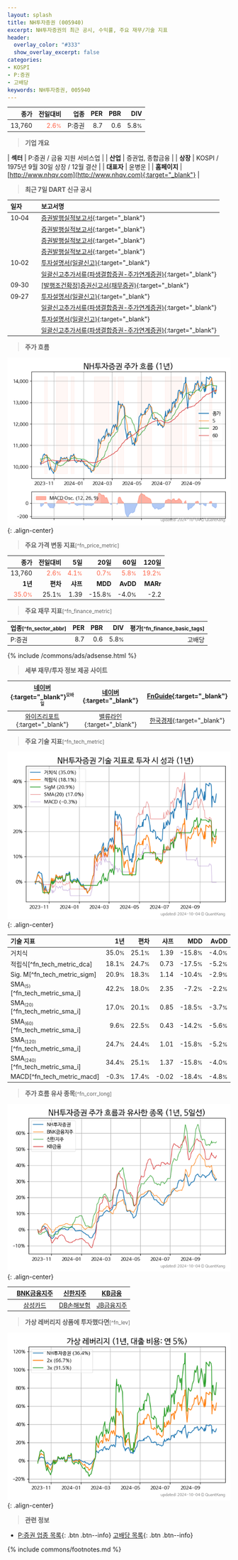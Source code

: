 ```yaml
---
layout: splash
title: NH투자증권 (005940)
excerpt: NH투자증권의 최근 공시, 수익률, 주요 재무/기술 지표
header:
  overlay_color: "#333"
  show_overlay_excerpt: false
categories:
- KOSPI
- P:증권
- 고배당
keywords: NH투자증권, 005940
---
```


| **종가** | **전일대비** | **업종** | **PER** | **PBR** | **DIV** |
| -------: | -----------: | -------: | ------: | ------: | ------: |
| 13,760 | <span style="color: tomato">2.6<small>%</small></span> | P:증권 | 8.7 | 0.6 | 5.8<small>%</small> |

<!-- more -->


> **기업 개요**<a id="company"></a>

| <span style="white-space:nowrap;">**섹터**</span> | P:증권 / 금융 지원 서비스업 |
| <span style="white-space:nowrap;">**산업**</span> | 증권업, 종합금융 |
| <span style="white-space:nowrap;">**상장**</span> | KOSPI / 1975년 9월 30일 상장 / 12월 결산 |
| <span style="white-space:nowrap;">**대표자**</span> | 윤병운 |
| <span style="white-space:nowrap;">**홈페이지**</span> | [http://www.nhqv.com](http://www.nhqv.com){:target="_blank"} |


> **최근 7일 DART 신규 공시**<a id="dart"></a>

| **일자** |      | **보고서명** |
| :------- | :--- | :----------- |
| 10&#x2011;04 | | [증권발행실적보고서](https://dart.fss.or.kr/dsaf001/main.do?rcpNo=20241004000059){:target="_blank"} |
|  | | [증권발행실적보고서](https://dart.fss.or.kr/dsaf001/main.do?rcpNo=20241004000052){:target="_blank"} |
|  | | [증권발행실적보고서](https://dart.fss.or.kr/dsaf001/main.do?rcpNo=20241004000049){:target="_blank"} |
|  | | [증권발행실적보고서](https://dart.fss.or.kr/dsaf001/main.do?rcpNo=20241004000037){:target="_blank"} |
| 10&#x2011;02 | | [투자설명서(일괄신고)](https://dart.fss.or.kr/dsaf001/main.do?rcpNo=20241002000425){:target="_blank"} |
|  | | [일괄신고추가서류(파생결합증권-주가연계증권)](https://dart.fss.or.kr/dsaf001/main.do?rcpNo=20241002000285){:target="_blank"} |
| 09&#x2011;30 | | [[발행조건확정]증권신고서(채무증권)](https://dart.fss.or.kr/dsaf001/main.do?rcpNo=20240930000654){:target="_blank"} |
| 09&#x2011;27 | | [투자설명서(일괄신고)](https://dart.fss.or.kr/dsaf001/main.do?rcpNo=20240927000939){:target="_blank"} |
|  | | [일괄신고추가서류(파생결합증권-주가연계증권)](https://dart.fss.or.kr/dsaf001/main.do?rcpNo=20240927000912){:target="_blank"} |
|  | | [투자설명서(일괄신고)](https://dart.fss.or.kr/dsaf001/main.do?rcpNo=20240927000754){:target="_blank"} |
|  | | [일괄신고추가서류(파생결합증권-주가연계증권)](https://dart.fss.or.kr/dsaf001/main.do?rcpNo=20240927000734){:target="_blank"} |


> **주가 흐름**<a id="price"></a>

![005940](/stock/images/005940.png){: .align-center}


> **주요 가격 변동 지표**<small>[^fn_price_metric]</small>

| **종가** | **전일대비** | **5일** | **20일** | **60일** | **120일** |
| -------: | -----------: | ------: | -------: | -------: | --------: |
| 13,760 | <span style="color: tomato">2.6<small>%</small></span> | <span style="color: tomato">4.1<small>%</small></span> | <span style="color: tomato">0.7<small>%</small></span> | <span style="color: tomato">5.8<small>%</small></span> | <span style="color: tomato">19.2<small>%</small></span> |
| **1년** | **편차** | **샤프** | **MDD** | **AvDD** | **MARr** |
| <span style="color: tomato">35.0<small>%</small></span> | 25.1<small>%</small> | 1.39 | -15.8<small>%</small> | -4.0<small>%</small> | -2.2 |


> **주요 재무 지표**<small>[^fn_finance_metric]</small>

| **업종**<small>[^fn_sector_abbr]</small> | **PER** | **PBR** | **DIV** | **평가**<small>[^fn_finance_basic_tags]</small> |
| :--------------------------------------- | ------: | ------: | ------: | ----------------------------------------------: |
| P:증권 | 8.7 | 0.6 | 5.8<small>%</small> | 고배당 |



{% include /commons/ads/adsense.html %}

> **세부 재무/투자 정보 제공 사이트**

| [네이버](https://m.stock.naver.com/domestic/stock/005940/finance/summary){:target="_blank"}<sup><small>모바일</small></sup> | [네이버](https://finance.naver.com/item/coinfo.naver?code=005940){:target="_blank"} | [FnGuide](https://comp.fnguide.com/SVO2/ASP/SVD_Invest.asp?gicode=A005940&MenuYn=Y){:target="_blank"} |
| :---: | :---: | :---: |
| [와이즈리포트](https://comp.wisereport.co.kr/company/c1040001.aspx?cmp_cd=005940){:target="_blank"} | [밸류라인](https://www.valueline.co.kr/finance/summary/005940){:target="_blank"} | [한국경제](https://markets.hankyung.com/stock/005940/financial-summary){:target="_blank"} |


> **주요 기술 지표**<small>[^fn_tech_metric]</small>


![005940](/stock/images/005940_tech.png){: .align-center}

| **기술 지표** | **1년** | **편차** | **샤프** | **MDD** | **AvDD** |
| :------------ | ------: | -----------: | -------: | ------: | -------: |
| 거치식 | 35.0<small>%</small> | 25.1<small>%</small> | 1.39 | -15.8<small>%</small> | -4.0<small>%</small> |
| 적립식[^fn_tech_metric_dca] | 18.1<small>%</small> | 24.7<small>%</small> | 0.73 | -17.5<small>%</small> | -5.2<small>%</small> |
| Sig. M[^fn_tech_metric_sigm] | 20.9<small>%</small> | 18.3<small>%</small> | 1.14 | -10.4<small>%</small> | -2.9<small>%</small> |
| SMA<small><sub>(5)</sub></small>[^fn_tech_metric_sma_i] | 42.2<small>%</small> | 18.0<small>%</small> | 2.35 | -7.2<small>%</small> | -2.2<small>%</small> |
| SMA<small><sub>(20)</sub></small>[^fn_tech_metric_sma_i] | 17.0<small>%</small> | 20.1<small>%</small> | 0.85 | -18.5<small>%</small> | -3.7<small>%</small> |
| SMA<small><sub>(60)</sub></small>[^fn_tech_metric_sma_i] | 9.6<small>%</small> | 22.5<small>%</small> | 0.43 | -14.2<small>%</small> | -5.6<small>%</small> |
| SMA<small><sub>(120)</sub></small>[^fn_tech_metric_sma_i] | 24.7<small>%</small> | 24.4<small>%</small> | 1.01 | -15.8<small>%</small> | -5.2<small>%</small> |
| SMA<small><sub>(240)</sub></small>[^fn_tech_metric_sma_i] | 34.4<small>%</small> | 25.1<small>%</small> | 1.37 | -15.8<small>%</small> | -4.0<small>%</small> |
| MACD[^fn_tech_metric_macd] | -0.3<small>%</small> | 17.4<small>%</small> | -0.02 | -18.4<small>%</small> | -4.8<small>%</small> |


> **주가 흐름 유사 종목**<a id="corr"></a><small>[^fn_corr_long]</small>

![005940](/stock/images/005940_corr.png){: .align-center}

|       | [BNK금융지주](/138930/) | [신한지주](/055550/) | [KB금융](/105560/) |
| :---: | :------------------------------------: | :------------------------------------: | :------------------------------------: |
|       | [삼성카드](/029780/) | [DB손해보험](/005830/) | [JB금융지주](/175330/) |


> **가상 레버리지 상품에 투자했다면**<a id="2x"></a><small>[^fn_lev]</small>

![005940](/stock/images/005940_2x.png){: .align-center}


> **관련 정보**

- [P:증권 업종 목록](/stats/sector/kospi_업종_증권_종목/){: .btn .btn--info} [고배당 목록](/fn/fn_high_div/){: .btn .btn--info}

{% include commons/footnotes.md %}